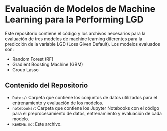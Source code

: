 # Evaluación de Modelos de Machine Learning para la Performing LGD

Este repositorio contiene el código y los archivos necesarios para la evaluación de tres modelos de machine learning diferentes para la predicción de la variable LGD (Loss Given Default). Los modelos evaluados son:

- Random Forest (RF)
- Gradient Boosting Machine (GBM)
- Group Lasso

## Contenido del Repositorio

- `Datos/`: Carpeta que contiene los conjuntos de datos utilizados para el entrenamiento y evaluación de los modelos.
- `notebooks/`: Carpeta que contiene los Jupyter Notebooks con el código para el preprocesamiento de datos, entrenamiento y evaluación de cada modelo.
- `README.md`: Este archivo.
